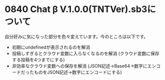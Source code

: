 # 0840 Chat β V.1.0.0(TNTVer).sb3について
自分好みに気になった部分を色々変えています。今のところは以下です。
- 初期にundefinedが表示されるのを解消
- 投稿しすぎるとクラウド変数に入らなくなるのを解消
(クラウド変数に保存する投稿を4つまでにする)
- 非効率なクラウド変数への保存を解消
(JSON記述→Base64→数字にエンコードだったものをJSON記述→数字にエンコードにする)